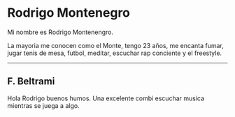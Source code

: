 # Rodrigo Montenegro

Mi nombre es Rodrigo Montenengro.



La mayoria me conocen como el Monte, tengo 23 años, me encanta fumar, jugar tenis de mesa, futbol, meditar, escuchar rap conciente y el freestyle.

---

## F. Beltrami

Hola Rodrigo buenos humos. Una excelente combi escuchar musica mientras se juega a algo.
